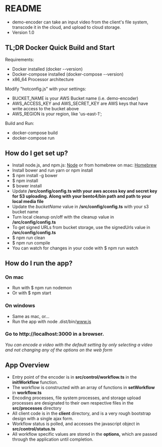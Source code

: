 # README #

* demo-encoder can take an input video from the client's file system, transcode it in the cloud, and upload to cloud storage.
* Version 1.0

## TL;DR Docker Quick Build and Start
Requirements:
* Docker installed (docker --version)
* Docker-compose installed (docker-compose --version)
* x86_64 Processor architecture

Modify "hotconfig.js" with your settings:
* BUCKET_NAME is your AWS Bucket name (i.e. demo-encoder)
* AWS_ACCESS_KEY and AWS_SECRET_KEY are AWS keys that have write access to the bucket above
* AWS_REGION is your region, like 'us-east-1';

Build and Run:
* docker-compose build
* docker-compose run

## How do I get set up? ##

* Install node.js, and npm.js: [Node](https://nodejs.org/en/) or from homebrew on mac: [Homebrew](http://brew.sh/)
* Install bower and run yarn or npm install
* $ npm install -g bower
* $ npm install
* $ bower install
* Update **/src/config/config.ts with your aws access key and secret key for S3 uploading. Along with your bento4/bin path and path to your local media file**
* Update the *bucketName* value in **/src/config/config.ts** with your s3 bucket name
* Turn local cleanup on/off with the cleanup value in **/src/config/config.ts**
* To get signed URLs from bucket storage, use the signedUrls value in **/src/config/config.ts**
* $ npm run clean
* $ npm run compile
* You can watch for changes in your code with $ npm run watch

## How do I run the app? ##

### On mac ###
* Run with $ npm run nodemon
* Or with $ npm start

### On windows ###
* Same as mac, or...
* Run the app with node .dist/bin/www.js

### Go to http://localhost:3000 in a browser. ###

*You can encode a video with the default setting by only selecting a video and not changing any of the options on the web form*

## App Overview ##
* Entry point of the encoder is in **src/control/workflow.ts** in the **initWorkflow** function.
* The workflow is constructed with an array of functions in **setWorkflow** in **workflow.ts**
* Encoding processes, file system processes, and storage upload processes are designated to their own respective files in the **src/processes** directory
* All client code is in the **client** directory, and is a very rough bootstrap design with a single ajax form.
* Workflow status is polled, and accesses the javascript object in **src/control/status.ts**
* All workflow specific values are stored in the **options,** which are passed through the application until completion.
